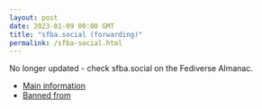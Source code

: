 ```yaml
---
layout: post
date: 2023-01-09 00:00 GMT
title: "sfba.social (forwarding)"
permalink: /sfba-social.html
---
```


No longer updated - check sfba.social on the Fediverse Almanac.

* [Main information](https://www.fediversealmanac.com/api/v1/instances/sfba.social)
* [Banned from](https://www.fediversealmanac.com/api/v1/instances/sfba.social/banned_from)

